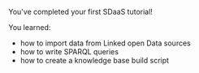 You've completed your first SDaaS tutorial!

You learned:

- how to import data from Linked open Data sources
- how to write SPARQL queries
- how to create a knowledge base build script